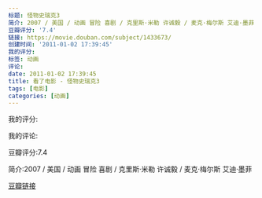 ```yaml
---
标题: 怪物史瑞克3
简介: 2007 / 美国 / 动画 冒险 喜剧 / 克里斯·米勒 许诚毅 / 麦克·梅尔斯 艾迪·墨菲
豆瓣评分: '7.4'
链接: https://movie.douban.com/subject/1433673/
创建时间: '2011-01-02 17:39:45'
我的评分:
标签: 动画
评论:
date: 2011-01-02 17:39:45
title: 看了电影 - 怪物史瑞克3
tags: [电影]
categories: [动画]
---
```


我的评分:

我的评论:

豆瓣评分:7.4

简介:2007 / 美国 / 动画 冒险 喜剧 / 克里斯·米勒 许诚毅 / 麦克·梅尔斯 艾迪·墨菲

[豆瓣链接](https://movie.douban.com/subject/1433673/)

